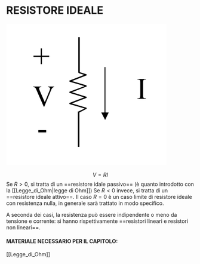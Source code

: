 # RESISTORE IDEALE

![RESISTORE|400](Images/Resistore_1.png)

$$V=RI$$
Se $R>0$, si tratta di un ==resistore idale passivo== (è quanto introdotto con la [[Legge_di_Ohm|legge di Ohm]])
Se $R<0$ invece, si tratta di un ==resistore ideale attivo==.
Il caso $R=0$ è un caso limite di resistore ideale con resistenza nulla, in generale sarà trattato in modo specifico.

A seconda dei casi, la resistenza può essere indipendente o meno da tensione e corrente: si hanno rispettivamente ==resistori lineari e resistori non lineari==.

#### MATERIALE NECESSARIO PER IL CAPITOLO:
[[Legge_di_Ohm]]